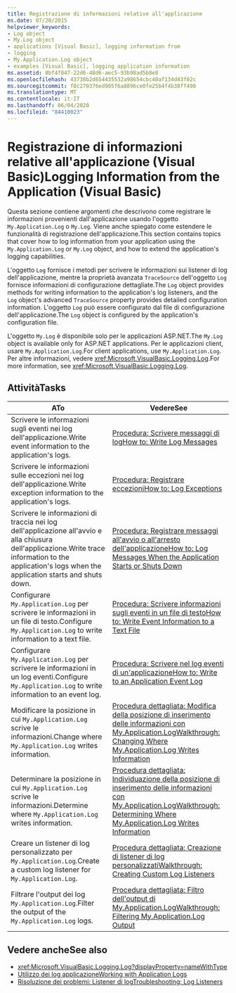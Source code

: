 ```yaml
---
title: Registrazione di informazioni relative all'applicazione
ms.date: 07/20/2015
helpviewer_keywords:
- Log object
- My.Log object
- applications [Visual Basic], logging information from
- logging
- My.Application.Log object
- examples [Visual Basic], logging application information
ms.assetid: 8bf4f047-22d6-48d6-aec5-93b98ad5b8e8
ms.openlocfilehash: 43738b2d654435532a98654cbc40af134d43f02c
ms.sourcegitcommit: f8c270376ed905f6a8896ce0fe25b4f4b38ff498
ms.translationtype: MT
ms.contentlocale: it-IT
ms.lasthandoff: 06/04/2020
ms.locfileid: "84410023"
---
```

# <a name="logging-information-from-the-application-visual-basic"></a><span data-ttu-id="b43c1-102">Registrazione di informazioni relative all'applicazione (Visual Basic)</span><span class="sxs-lookup"><span data-stu-id="b43c1-102">Logging Information from the Application (Visual Basic)</span></span>

<span data-ttu-id="b43c1-103">Questa sezione contiene argomenti che descrivono come registrare le informazioni provenienti dall'applicazione usando l'oggetto `My.Application.Log` o `My.Log`. Viene anche spiegato come estendere le funzionalità di registrazione dell'applicazione.</span><span class="sxs-lookup"><span data-stu-id="b43c1-103">This section contains topics that cover how to log information from your application using the `My.Application.Log` or `My.Log` object, and how to extend the application's logging capabilities.</span></span>  
  
 <span data-ttu-id="b43c1-104">L'oggetto `Log` fornisce i metodi per scrivere le informazioni sui listener di log dell'applicazione, mentre la proprietà avanzata `TraceSource` dell'oggetto `Log` fornisce informazioni di configurazione dettagliate.</span><span class="sxs-lookup"><span data-stu-id="b43c1-104">The `Log` object provides methods for writing information to the application's log listeners, and the `Log` object's advanced `TraceSource` property provides detailed configuration information.</span></span> <span data-ttu-id="b43c1-105">L'oggetto `Log` può essere configurato dal file di configurazione dell'applicazione.</span><span class="sxs-lookup"><span data-stu-id="b43c1-105">The `Log` object is configured by the application's configuration file.</span></span>  
  
 <span data-ttu-id="b43c1-106">L'oggetto `My.Log` è disponibile solo per le applicazioni ASP.NET.</span><span class="sxs-lookup"><span data-stu-id="b43c1-106">The `My.Log` object is available only for ASP.NET applications.</span></span> <span data-ttu-id="b43c1-107">Per le applicazioni client, usare `My.Application.Log`.</span><span class="sxs-lookup"><span data-stu-id="b43c1-107">For client applications, use `My.Application.Log`.</span></span> <span data-ttu-id="b43c1-108">Per altre informazioni, vedere <xref:Microsoft.VisualBasic.Logging.Log>.</span><span class="sxs-lookup"><span data-stu-id="b43c1-108">For more information, see <xref:Microsoft.VisualBasic.Logging.Log>.</span></span>  
  
## <a name="tasks"></a><span data-ttu-id="b43c1-109">Attività</span><span class="sxs-lookup"><span data-stu-id="b43c1-109">Tasks</span></span>  
  
|<span data-ttu-id="b43c1-110">A</span><span class="sxs-lookup"><span data-stu-id="b43c1-110">To</span></span>|<span data-ttu-id="b43c1-111">Vedere</span><span class="sxs-lookup"><span data-stu-id="b43c1-111">See</span></span>|  
|--------|---------|  
|<span data-ttu-id="b43c1-112">Scrivere le informazioni sugli eventi nei log dell'applicazione.</span><span class="sxs-lookup"><span data-stu-id="b43c1-112">Write event information to the application's logs.</span></span>|[<span data-ttu-id="b43c1-113">Procedura: Scrivere messaggi di log</span><span class="sxs-lookup"><span data-stu-id="b43c1-113">How to: Write Log Messages</span></span>](how-to-write-log-messages.md)|  
|<span data-ttu-id="b43c1-114">Scrivere le informazioni sulle eccezioni nei log dell'applicazione.</span><span class="sxs-lookup"><span data-stu-id="b43c1-114">Write exception information to the application's logs.</span></span>|[<span data-ttu-id="b43c1-115">Procedura: Registrare eccezioni</span><span class="sxs-lookup"><span data-stu-id="b43c1-115">How to: Log Exceptions</span></span>](how-to-log-exceptions.md)|  
|<span data-ttu-id="b43c1-116">Scrivere le informazioni di traccia nei log dell'applicazione all'avvio e alla chiusura dell'applicazione.</span><span class="sxs-lookup"><span data-stu-id="b43c1-116">Write trace information to the application's logs when the application starts and shuts down.</span></span>|[<span data-ttu-id="b43c1-117">Procedura: Registrare messaggi all'avvio o all'arresto dell'applicazione</span><span class="sxs-lookup"><span data-stu-id="b43c1-117">How to: Log Messages When the Application Starts or Shuts Down</span></span>](how-to-log-messages-when-the-application-starts-or-shuts-down.md)|  
|<span data-ttu-id="b43c1-118">Configurare `My.Application.Log` per scrivere le informazioni in un file di testo.</span><span class="sxs-lookup"><span data-stu-id="b43c1-118">Configure `My.Application.Log` to write information to a text file.</span></span>|[<span data-ttu-id="b43c1-119">Procedura: Scrivere informazioni sugli eventi in un file di testo</span><span class="sxs-lookup"><span data-stu-id="b43c1-119">How to: Write Event Information to a Text File</span></span>](how-to-write-event-information-to-a-text-file.md)|  
|<span data-ttu-id="b43c1-120">Configurare `My.Application.Log` per scrivere le informazioni in un log eventi.</span><span class="sxs-lookup"><span data-stu-id="b43c1-120">Configure `My.Application.Log` to write information to an event log.</span></span>|[<span data-ttu-id="b43c1-121">Procedura: Scrivere nel log eventi di un'applicazione</span><span class="sxs-lookup"><span data-stu-id="b43c1-121">How to: Write to an Application Event Log</span></span>](how-to-write-to-an-application-event-log.md)|  
|<span data-ttu-id="b43c1-122">Modificare la posizione in cui `My.Application.Log` scrive le informazioni.</span><span class="sxs-lookup"><span data-stu-id="b43c1-122">Change where `My.Application.Log` writes information.</span></span>|[<span data-ttu-id="b43c1-123">Procedura dettagliata: Modifica della posizione di inserimento delle informazioni con My.Application.Log</span><span class="sxs-lookup"><span data-stu-id="b43c1-123">Walkthrough: Changing Where My.Application.Log Writes Information</span></span>](walkthrough-changing-where-my-application-log-writes-information.md)|  
|<span data-ttu-id="b43c1-124">Determinare la posizione in cui `My.Application.Log` scrive le informazioni.</span><span class="sxs-lookup"><span data-stu-id="b43c1-124">Determine where `My.Application.Log` writes information.</span></span>|[<span data-ttu-id="b43c1-125">Procedura dettagliata: Individuazione della posizione di inserimento delle informazioni con My.Application.Log</span><span class="sxs-lookup"><span data-stu-id="b43c1-125">Walkthrough: Determining Where My.Application.Log Writes Information</span></span>](walkthrough-determining-where-my-application-log-writes-information.md)|  
|<span data-ttu-id="b43c1-126">Creare un listener di log personalizzato per `My.Application.Log`.</span><span class="sxs-lookup"><span data-stu-id="b43c1-126">Create a custom log listener for `My.Application.Log`.</span></span>|[<span data-ttu-id="b43c1-127">Procedura dettagliata: Creazione di listener di log personalizzati</span><span class="sxs-lookup"><span data-stu-id="b43c1-127">Walkthrough: Creating Custom Log Listeners</span></span>](walkthrough-creating-custom-log-listeners.md)|  
|<span data-ttu-id="b43c1-128">Filtrare l'output dei log `My.Application.Log`.</span><span class="sxs-lookup"><span data-stu-id="b43c1-128">Filter the output of the `My.Application.Log` logs.</span></span>|[<span data-ttu-id="b43c1-129">Procedura dettagliata: Filtro dell'output di My.Application.Log</span><span class="sxs-lookup"><span data-stu-id="b43c1-129">Walkthrough: Filtering My.Application.Log Output</span></span>](walkthrough-filtering-my-application-log-output.md)|  
  
## <a name="see-also"></a><span data-ttu-id="b43c1-130">Vedere anche</span><span class="sxs-lookup"><span data-stu-id="b43c1-130">See also</span></span>

- <xref:Microsoft.VisualBasic.Logging.Log?displayProperty=nameWithType>
- [<span data-ttu-id="b43c1-131">Utilizzo dei log applicazione</span><span class="sxs-lookup"><span data-stu-id="b43c1-131">Working with Application Logs</span></span>](working-with-application-logs.md)
- [<span data-ttu-id="b43c1-132">Risoluzione dei problemi: Listener di log</span><span class="sxs-lookup"><span data-stu-id="b43c1-132">Troubleshooting: Log Listeners</span></span>](troubleshooting-log-listeners.md)
